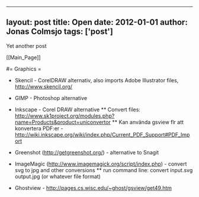 
---
layout: post
title: Open
date: 2012-01-01
author: Jonas Colmsjo
tags: ['post']
---

Yet another post





[[Main_Page]]



#= Graphics =

* Skencil - CorelDRAW alternativ, also imports Adobe Illustrator files, http://www.skencil.org/
* GIMP - Photoshop alternative

* Inkscape - Corel DRAW alternative
** Convert files: http://www.sk1project.org/modules.php?name=Products&product=uniconvertor
** Kan använda gsview flr att konvertera PDF:er - http://wiki.inkscape.org/wiki/index.php/Current_PDF_Support#PDF_Import

* Greenshot (http://getgreenshot.org/) - alternative to Snagit

* ImageMagic (http://www.imagemagick.org/script/index.php) - convert svg to jpg and other conversions
** run command line: convert input.svg output.jpg (or whatever file format)

* Ghostview - http://pages.cs.wisc.edu/~ghost/gsview/get49.htm
